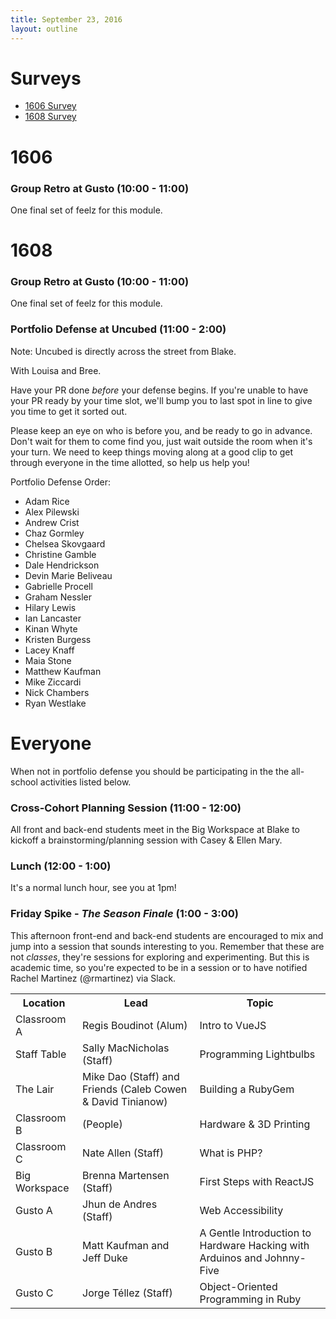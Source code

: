 ```yaml
---
title: September 23, 2016
layout: outline
---
```


# Surveys

* [1606 Survey](https://goo.gl/forms/uRWoiiaOVkdOHR9X2)
* [1608 Survey](https://goo.gl/forms/bRrnKelDbtDQRuOi2)

# 1606

### Group Retro at Gusto (10:00 - 11:00)

One final set of feelz for this module.

# 1608

### Group Retro at Gusto (10:00 - 11:00)

One final set of feelz for this module.

### Portfolio Defense at Uncubed (11:00 - 2:00)

Note: Uncubed is directly across the street from Blake.

With Louisa and Bree.

Have your PR done *before* your defense begins. If you're unable to have your PR ready by your time slot, we'll bump you to last spot in line to give you time to get it sorted out.

Please keep an eye on who is before you, and be ready to go in advance. Don't wait for them to come find you, just wait outside the room when it's your turn. We need to keep things moving along at a good clip to get through everyone in the time allotted, so help us help you!

Portfolio Defense Order:

* Adam Rice
* Alex Pilewski
* Andrew Crist
* Chaz Gormley
* Chelsea Skovgaard
* Christine Gamble
* Dale Hendrickson
* Devin Marie Beliveau
* Gabrielle Procell
* Graham Nessler
* Hilary Lewis
* Ian Lancaster
* Kinan Whyte
* Kristen Burgess
* Lacey Knaff
* Maia Stone
* Matthew Kaufman
* Mike Ziccardi
* Nick Chambers
* Ryan Westlake

# Everyone

When not in portfolio defense you should be participating in the the all-school activities listed below.

### Cross-Cohort Planning Session (11:00 - 12:00)

All front and back-end students meet in the Big Workspace at Blake to kickoff a brainstorming/planning session with Casey & Ellen Mary.

### Lunch (12:00 - 1:00)

It's a normal lunch hour, see you at 1pm!

### Friday Spike - *The Season Finale* (1:00 - 3:00)

This afternoon front-end and back-end students are encouraged to mix and jump into
a session that sounds interesting to you. Remember that these are not *classes*,
they're sessions for exploring and experimenting. But this is academic time, so
you're expected to be in a session or to have notified Rachel Martinez (@rmartinez) via Slack.

<table>
  <tbody>
    <tr>
      <th>Location</th>
      <th>Lead</th>
      <th>Topic</th>
    </tr>
    <tr>
      <td>Classroom A</td>
      <td>Regis Boudinot (Alum)</td>
      <td>Intro to VueJS</td>
    </tr>
    <tr>
      <td>Staff Table</td>
      <td>Sally MacNicholas (Staff)</td>
      <td>Programming Lightbulbs</td>
    </tr>
    <tr>
      <td>The Lair</td>
      <td>Mike Dao (Staff) and Friends (Caleb Cowen & David Tinianow)</td>
      <td>Building a RubyGem</td>
    </tr>
    <tr>
      <td>Classroom B</td>
      <td>(People)</td>
      <td>Hardware & 3D Printing</td>
    </tr>
    <tr>
      <td>Classroom C</td>
      <td>Nate Allen (Staff)</td>
      <td>What is PHP?</td>
    </tr>
    <tr>
      <td>Big Workspace</td>
      <td>Brenna Martensen (Staff)</td>
      <td>First Steps with ReactJS</td>
    </tr>
    <tr>
      <td>Gusto A</td>
      <td>Jhun de Andres (Staff)</td>
      <td>Web Accessibility</td>
    </tr>
    <tr>
      <td>Gusto B</td>
      <td>Matt Kaufman and Jeff Duke</td>
      <td>A Gentle Introduction to Hardware Hacking with Arduinos and Johnny-Five</td>
    </tr>
    <tr>
      <td>Gusto C</td>
      <td>Jorge Téllez (Staff)</td>
      <td>Object-Oriented Programming in Ruby</td>
    </tr>
  </tbody>
